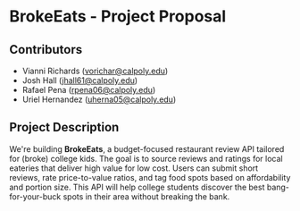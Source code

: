 # BrokeEats - Project Proposal

## Contributors

- Vianni Richards (vorichar@calpoly.edu)
- Josh Hall (jhall61@calpoly.edu)
- Rafael Pena (rpena06@calpoly.edu)
- Uriel Hernandez (uherna05@calpoly.edu)

## Project Description

We're building **BrokeEats**, a budget-focused restaurant review API tailored for (broke) college kids. The goal is to source reviews and ratings for local eateries that deliver high value for low cost. Users can submit short reviews, rate price-to-value ratios, and tag food spots based on affordability and portion size. This API will help college students discover the best bang-for-your-buck spots in their area without breaking the bank.

